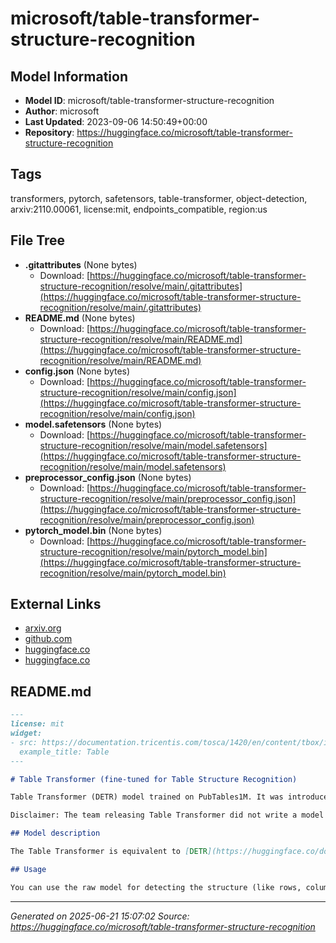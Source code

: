 # microsoft/table-transformer-structure-recognition

## Model Information

- **Model ID**: microsoft/table-transformer-structure-recognition
- **Author**: microsoft
- **Last Updated**: 2023-09-06 14:50:49+00:00
- **Repository**: https://huggingface.co/microsoft/table-transformer-structure-recognition

## Tags

transformers, pytorch, safetensors, table-transformer, object-detection, arxiv:2110.00061, license:mit, endpoints_compatible, region:us

## File Tree

- **.gitattributes** (None bytes)
  - Download: [https://huggingface.co/microsoft/table-transformer-structure-recognition/resolve/main/.gitattributes](https://huggingface.co/microsoft/table-transformer-structure-recognition/resolve/main/.gitattributes)
- **README.md** (None bytes)
  - Download: [https://huggingface.co/microsoft/table-transformer-structure-recognition/resolve/main/README.md](https://huggingface.co/microsoft/table-transformer-structure-recognition/resolve/main/README.md)
- **config.json** (None bytes)
  - Download: [https://huggingface.co/microsoft/table-transformer-structure-recognition/resolve/main/config.json](https://huggingface.co/microsoft/table-transformer-structure-recognition/resolve/main/config.json)
- **model.safetensors** (None bytes)
  - Download: [https://huggingface.co/microsoft/table-transformer-structure-recognition/resolve/main/model.safetensors](https://huggingface.co/microsoft/table-transformer-structure-recognition/resolve/main/model.safetensors)
- **preprocessor_config.json** (None bytes)
  - Download: [https://huggingface.co/microsoft/table-transformer-structure-recognition/resolve/main/preprocessor_config.json](https://huggingface.co/microsoft/table-transformer-structure-recognition/resolve/main/preprocessor_config.json)
- **pytorch_model.bin** (None bytes)
  - Download: [https://huggingface.co/microsoft/table-transformer-structure-recognition/resolve/main/pytorch_model.bin](https://huggingface.co/microsoft/table-transformer-structure-recognition/resolve/main/pytorch_model.bin)


## External Links

- [arxiv.org](https://arxiv.org/abs/2110.00061)
- [github.com](https://github.com/microsoft/table-transformer)
- [huggingface.co](https://huggingface.co/docs/transformers/main/en/model_doc/table-transformer)
- [huggingface.co](https://huggingface.co/docs/transformers/model_doc/detr)


## README.md

```markdown
---
license: mit
widget:
- src: https://documentation.tricentis.com/tosca/1420/en/content/tbox/images/table.png
  example_title: Table
---

# Table Transformer (fine-tuned for Table Structure Recognition) 

Table Transformer (DETR) model trained on PubTables1M. It was introduced in the paper [PubTables-1M: Towards Comprehensive Table Extraction From Unstructured Documents](https://arxiv.org/abs/2110.00061) by Smock et al. and first released in [this repository](https://github.com/microsoft/table-transformer). 

Disclaimer: The team releasing Table Transformer did not write a model card for this model so this model card has been written by the Hugging Face team.

## Model description

The Table Transformer is equivalent to [DETR](https://huggingface.co/docs/transformers/model_doc/detr), a Transformer-based object detection model. Note that the authors decided to use the "normalize before" setting of DETR, which means that layernorm is applied before self- and cross-attention.

## Usage

You can use the raw model for detecting the structure (like rows, columns) in tables. See the [documentation](https://huggingface.co/docs/transformers/main/en/model_doc/table-transformer) for more info.
```


---

*Generated on 2025-06-21 15:07:02*
*Source: https://huggingface.co/microsoft/table-transformer-structure-recognition*
